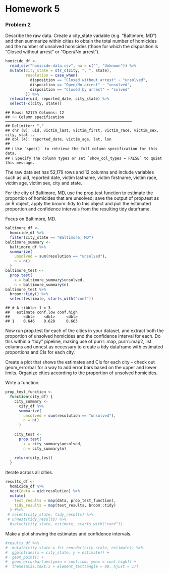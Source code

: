 Homework 5
================

### Problem 2

Describe the raw data. Create a city_state variable (e.g. “Baltimore,
MD”) and then summarize within cities to obtain the total number of
homicides and the number of unsolved homicides (those for which the
disposition is “Closed without arrest” or “Open/No arrest”).

``` r
homicide_df <- 
  read_csv("homicide-data.csv", na = c("", "Unknown")) %>% 
  mutate(city_state = str_c(city, ", ", state),
         resolution = case_when(
           disposition == "Closed without arrest" ~ "unsolved",
           disposition == "Open/No arrest" ~ "unsolved",
           disposition == "Closed by arrest" ~ "solved"
         )) %>% 
  relocate(uid, reported_date, city_state) %>% 
  select(-c(city, state))
```

    ## Rows: 52179 Columns: 12
    ## ── Column specification ────────────────────────────────────────────────────────
    ## Delimiter: ","
    ## chr (8): uid, victim_last, victim_first, victim_race, victim_sex, city, stat...
    ## dbl (4): reported_date, victim_age, lat, lon
    ## 
    ## ℹ Use `spec()` to retrieve the full column specification for this data.
    ## ℹ Specify the column types or set `show_col_types = FALSE` to quiet this message.

The raw data set has 52,179 rows and 12 columns and include variables
such as uid, reported date, victim lastname, victim firstname, victim
race, victim age, victim sex, city and state.

For the city of Baltimore, MD, use the prop.test function to estimate
the proportion of homicides that are unsolved; save the output of
prop.test as an R object, apply the broom::tidy to this object and pull
the estimated proportion and confidence intervals from the resulting
tidy dataframe.

Focus on Baltimore, MD.

``` r
baltimore_df <- 
  homicide_df %>% 
  filter(city_state == "Baltimore, MD")
baltimore_summary <- 
  baltimore_df %>% 
  summarize(
    unsolved = sum(resolution == "unsolved"),
    n = n()
  )
baltimore_test <- 
  prop.test(
    x = baltimore_summary$unsolved,
    n = baltimore_summary$n) 
baltimore_test %>% 
  broom::tidy() %>% 
  select(estimate, starts_with("conf"))
```

    ## # A tibble: 1 × 3
    ##   estimate conf.low conf.high
    ##      <dbl>    <dbl>     <dbl>
    ## 1    0.646    0.628     0.663

Now run prop.test for each of the cities in your dataset, and extract
both the proportion of unsolved homicides and the confidence interval
for each. Do this within a “tidy” pipeline, making use of purrr::map,
purrr::map2, list columns and unnest as necessary to create a tidy
dataframe with estimated proportions and CIs for each city.

Create a plot that shows the estimates and CIs for each city – check out
geom_errorbar for a way to add error bars based on the upper and lower
limits. Organize cities according to the proportion of unsolved
homicides.

Write a function.

``` r
prop_test_function <- 
  function(city_df) {
    city_summary <- 
      city_df %>% 
      summarize(
        unsolved = sum(resolution == "unsolved"),
        n = n()
      )
    
    city_test <- 
      prop.test(
        x = city_summary$unsolved,
        n = city_summary$n)
    
    return(city_test)
  }
```

Iterate across all cities.

``` r
results_df <- 
  homicide_df %>% 
  nest(data = uid:resolution) %>% 
  mutate(
    test_results = map(data, prop_test_function),
    tidy_results = map(test_results, broom::tidy)
  ) #%>% 
 # select(city_state, tidy_results) %>% 
 # unnest(tidy_results) %>% 
  #select(city_state, estimate, starts_with("conf"))
```

Make a plot showing the estimates and confidence intervals.

``` r
#results_df %>% 
#  mutate(city_state = fct_reorder(city_state, estimate)) %>% 
#  ggplot(aes(x = city_state, y = estimate)) +
#  geom_point() +
#  geom_errorbar(aes(ymin = conf.low, ymax = conf.high)) +
#  theme(axis.text.x = element_text(angle = 90, hjust = 1))
```
